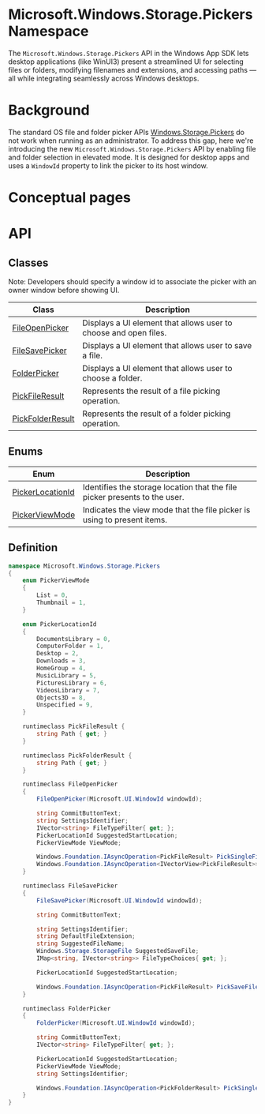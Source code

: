 Microsoft.Windows.Storage.Pickers Namespace
===

The `Microsoft.Windows.Storage.Pickers` API in the Windows App SDK lets desktop applications (like 
WinUI3) present a streamlined UI for selecting files or folders, modifying filenames and extensions, 
and accessing paths — all while integrating seamlessly across Windows desktops.

# Background

The standard OS file and folder picker APIs [Windows.Storage.Pickers](https://learn.microsoft.com/en-us/uwp/api/windows.storage.pickers) 
do not work when running as an administrator. To address this gap, here we're introducing the new
`Microsoft.Windows.Storage.Pickers` API by enabling file and folder selection in elevated mode. 
It is designed for desktop apps and uses a `WindowId` property to link the picker to its host window.

# Conceptual pages

# API

## Classes

Note: Developers should specify a window id to associate the picker with an owner window before 
showing UI.

| **Class**        | **Description** |
|------------------|-----------------|
| [FileOpenPicker](./FileOpenPicker.md)| Displays a UI element that allows user to choose and open files. |
| [FileSavePicker](./FileSavePicker.md)| Displays a UI element that allows user to save a file.    |
| [FolderPicker](./FolderPicker.md)    | Displays a UI element that allows user to choose a folder.|
| [PickFileResult](./PickFileResult.md)| Represents the result of a file picking operation.        |
| [PickFolderResult](./PickFolderResult.md) | Represents the result of a folder picking operation. |

## Enums

| **Enum** | **Description** |
|----------|-----------------|
|[PickerLocationId](PickerLocationId.md)| Identifies the storage location that the file picker presents to the user. |
|[PickerViewMode](PickerViewMode.md)    | Indicates the view mode that the file picker is using to present items.    |

## Definition

```C#
namespace Microsoft.Windows.Storage.Pickers
{
    enum PickerViewMode
    {
        List = 0,
        Thumbnail = 1,
    }

    enum PickerLocationId
    {
        DocumentsLibrary = 0,
        ComputerFolder = 1,
        Desktop = 2,
        Downloads = 3,
        HomeGroup = 4,
        MusicLibrary = 5,
        PicturesLibrary = 6,
        VideosLibrary = 7,
        Objects3D = 8,
        Unspecified = 9,
    }

    runtimeclass PickFileResult {
        string Path { get; }
    }

    runtimeclass PickFolderResult {
        string Path { get; }
    }

    runtimeclass FileOpenPicker
    {
        FileOpenPicker(Microsoft.UI.WindowId windowId);

        string CommitButtonText;
        string SettingsIdentifier;
        IVector<string> FileTypeFilter{ get; };
        PickerLocationId SuggestedStartLocation;
        PickerViewMode ViewMode;

        Windows.Foundation.IAsyncOperation<PickFileResult> PickSingleFileAsync();
        Windows.Foundation.IAsyncOperation<IVectorView<PickFileResult>> PickMultipleFilesAsync();
    }

    runtimeclass FileSavePicker
    {
        FileSavePicker(Microsoft.UI.WindowId windowId);

        string CommitButtonText;

        string SettingsIdentifier;
        string DefaultFileExtension;
        string SuggestedFileName;
        Windows.Storage.StorageFile SuggestedSaveFile;
        IMap<string, IVector<string>> FileTypeChoices{ get; };

        PickerLocationId SuggestedStartLocation;

        Windows.Foundation.IAsyncOperation<PickFileResult> PickSaveFileAsync()
    }

    runtimeclass FolderPicker
    {
        FolderPicker(Microsoft.UI.WindowId windowId);

        string CommitButtonText;
        IVector<string> FileTypeFilter{ get; };

        PickerLocationId SuggestedStartLocation;
        PickerViewMode ViewMode;
        string SettingsIdentifier;

        Windows.Foundation.IAsyncOperation<PickFolderResult> PickSingleFolderAsync();
    }
}
```
